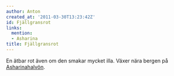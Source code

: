 ```yaml
---
author: Anton
created_at: '2011-03-30T13:23:42Z'
id: Fjällgransrot
links:
  mention:
  - Asharina
title: Fjällgransrot
---
```


En ätbar rot även om den smakar mycket illa. Växer nära bergen på [Asharinahalvön].

  [Asharinahalvön]: Asharina
